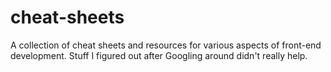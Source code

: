 # cheat-sheets

A collection of cheat sheets and resources for various aspects of front-end development. Stuff I figured out after Googling around didn't really help.
